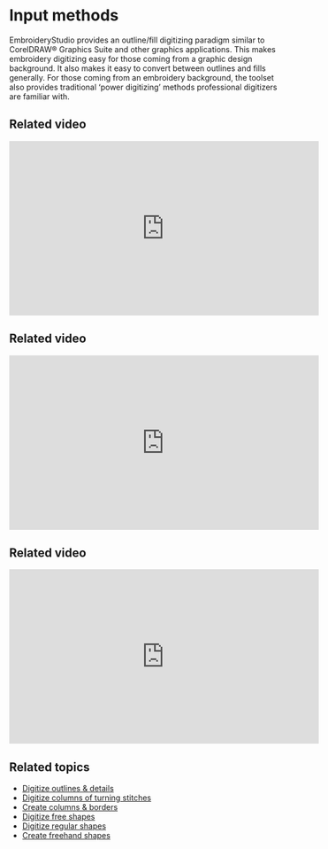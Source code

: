 # Input methods

EmbroideryStudio provides an outline/fill digitizing paradigm similar to CorelDRAW® Graphics Suite and other graphics applications. This makes embroidery digitizing easy for those coming from a graphic design background. It also makes it easy to convert between outlines and fills generally. For those coming from an embroidery background, the toolset also provides traditional ‘power digitizing’ methods professional digitizers are familiar with.

## Related video

<iframe src="https://www.youtube.com/embed/NAq0OakWnRU" frameborder="0" 
		 allow="accelerometer; autoplay; encrypted-media; gyroscope; picture-in-picture" 
		 allowfullscreen="" style="width: 560px; height: 315px;">
<p>&#160;</p>
</iframe>

## Related video

<iframe src="https://www.youtube.com/embed/r0oGUefa_-I" frameborder="0" 
		 allow="accelerometer; autoplay; encrypted-media; gyroscope; picture-in-picture" 
		 allowfullscreen="" style="width: 560px; height: 315px;">
<p>&#160;</p>
</iframe>

## Related video

<iframe src="https://www.youtube.com/embed/AFnOJrW505g" frameborder="0" 
		 allow="accelerometer; autoplay; encrypted-media; gyroscope; picture-in-picture" 
		 allowfullscreen="" style="width: 560px; height: 315px;">
<p>&#160;</p>
</iframe>

## Related topics

- [Digitize outlines & details](Digitize_outlines_details)
- [Digitize columns of turning stitches](Digitize_columns_of_turning_stitches)
- [Create columns & borders](Create_columns_borders)
- [Digitize free shapes](Digitize_free_shapes)
- [Digitize regular shapes](Digitize_regular_shapes)
- [Create freehand shapes](Create_freehand_shapes)
